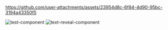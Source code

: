 

https://github.com/user-attachments/assets/23954d8c-6f84-4d90-95bc-3194a43350f5

![test-component](https://github.com/user-attachments/assets/32404ec4-83a8-4e07-8a0e-90350c2353c1)
![text-reveal-component](https://github.com/user-attachments/assets/1494a778-5c45-4df9-8433-baa7202cc925)
